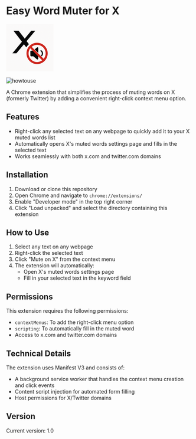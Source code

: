 # Easy Word Muter for X


![Extension Icon](./images/icon128.png)

![howtouse](https://github.com/user-attachments/assets/9b96f8ce-1a05-4835-863d-5c56d1cd77b4)

A Chrome extension that simplifies the process of muting words on X (formerly Twitter) by adding a convenient right-click context menu option.

## Features

- Right-click any selected text on any webpage to quickly add it to your X muted words list
- Automatically opens X's muted words settings page and fills in the selected text
- Works seamlessly with both x.com and twitter.com domains

## Installation

1. Download or clone this repository
2. Open Chrome and navigate to `chrome://extensions/`
3. Enable "Developer mode" in the top right corner
4. Click "Load unpacked" and select the directory containing this extension

## How to Use

1. Select any text on any webpage
2. Right-click the selected text
3. Click "Mute on X" from the context menu
4. The extension will automatically:
   - Open X's muted words settings page
   - Fill in your selected text in the keyword field

## Permissions

This extension requires the following permissions:
- `contextMenus`: To add the right-click menu option
- `scripting`: To automatically fill in the muted word
- Access to x.com and twitter.com domains

## Technical Details

The extension uses Manifest V3 and consists of:
- A background service worker that handles the context menu creation and click events
- Content script injection for automated form filling
- Host permissions for X/Twitter domains

## Version

Current version: 1.0
